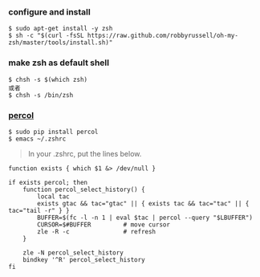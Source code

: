 ### configure and install 
```
$ sudo apt-get install -y zsh
$ sh -c "$(curl -fsSL https://raw.github.com/robbyrussell/oh-my-zsh/master/tools/install.sh)"
```

### make zsh as default shell
```
$ chsh -s $(which zsh) 
或者
$ chsh -s /bin/zsh 
```

### [percol](https://github.com/mooz/percol)
```
$ sudo pip install percol
$ emacs ~/.zshrc 
```
> In your .zshrc, put the lines below.
```
function exists { which $1 &> /dev/null }

if exists percol; then
    function percol_select_history() {
        local tac
        exists gtac && tac="gtac" || { exists tac && tac="tac" || { tac="tail -r" } }
        BUFFER=$(fc -l -n 1 | eval $tac | percol --query "$LBUFFER")
        CURSOR=$#BUFFER         # move cursor
        zle -R -c               # refresh
    }

    zle -N percol_select_history
    bindkey '^R' percol_select_history
fi
```
